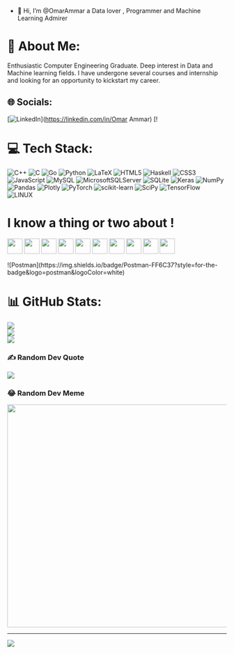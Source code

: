 - 👋 Hi, I’m @OmarAmmar a Data lover , Programmer and Machine Learning Admirer
              
# 💫 About Me:
Enthusiastic Computer Engineering Graduate. Deep interest in Data and Machine learning fields. I have undergone several courses and internship and looking for an opportunity to kickstart my career.


## 🌐 Socials:
[![LinkedIn](https://img.shields.io/badge/LinkedIn-%230077B5.svg?logo=linkedin&logoColor=white)](https://linkedin.com/in/Omar Ammar) [!

# 💻 Tech Stack:
![C++](https://img.shields.io/badge/c++-%2300599C.svg?style=for-the-badge&logo=c%2B%2B&logoColor=white) ![C](https://img.shields.io/badge/c-%2300599C.svg?style=for-the-badge&logo=c&logoColor=white) ![Go](https://img.shields.io/badge/go-%2300ADD8.svg?style=for-the-badge&logo=go&logoColor=white) ![Python](https://img.shields.io/badge/python-3670A0?style=for-the-badge&logo=python&logoColor=ffdd54) ![LaTeX](https://img.shields.io/badge/latex-%23008080.svg?style=for-the-badge&logo=latex&logoColor=white) ![HTML5](https://img.shields.io/badge/html5-%23E34F26.svg?style=for-the-badge&logo=html5&logoColor=white) ![Haskell](https://img.shields.io/badge/Haskell-5e5086?style=for-the-badge&logo=haskell&logoColor=white) ![CSS3](https://img.shields.io/badge/css3-%231572B6.svg?style=for-the-badge&logo=css3&logoColor=white) ![JavaScript](https://img.shields.io/badge/javascript-%23323330.svg?style=for-the-badge&logo=javascript&logoColor=%23F7DF1E) ![MySQL](https://img.shields.io/badge/mysql-%2300f.svg?style=for-the-badge&logo=mysql&logoColor=white) ![MicrosoftSQLServer](https://img.shields.io/badge/Microsoft%20SQL%20Sever-CC2927?style=for-the-badge&logo=microsoft%20sql%20server&logoColor=white) ![SQLite](https://img.shields.io/badge/sqlite-%2307405e.svg?style=for-the-badge&logo=sqlite&logoColor=white) ![Keras](https://img.shields.io/badge/Keras-%23D00000.svg?style=for-the-badge&logo=Keras&logoColor=white) ![NumPy](https://img.shields.io/badge/numpy-%23013243.svg?style=for-the-badge&logo=numpy&logoColor=white) ![Pandas](https://img.shields.io/badge/pandas-%23150458.svg?style=for-the-badge&logo=pandas&logoColor=white) ![Plotly](https://img.shields.io/badge/Plotly-%233F4F75.svg?style=for-the-badge&logo=plotly&logoColor=white) ![PyTorch](https://img.shields.io/badge/PyTorch-%23EE4C2C.svg?style=for-the-badge&logo=PyTorch&logoColor=white) ![scikit-learn](https://img.shields.io/badge/scikit--learn-%23F7931E.svg?style=for-the-badge&logo=scikit-learn&logoColor=white) ![SciPy](https://img.shields.io/badge/SciPy-%230C55A5.svg?style=for-the-badge&logo=scipy&logoColor=%white) ![TensorFlow](https://img.shields.io/badge/TensorFlow-%23FF6F00.svg?style=for-the-badge&logo=TensorFlow&logoColor=white) ![LINUX](https://img.shields.io/badge/Linux-FCC624?style=for-the-badge&logo=linux&logoColor=black) 

# I know a thing or two about !
<p>
<img src="https://cdn.jsdelivr.net/gh/devicons/devicon/icons/c/c-original.svg" width = "35" height = "35"/>
<img src="https://cdn.jsdelivr.net/gh/devicons/devicon/icons/css3/css3-original.svg" width = "35" height = "35"/>
<img src="https://cdn.jsdelivr.net/gh/devicons/devicon/icons/dart/dart-original-wordmark.svg"width = "35" height = "35" />
<img src="https://cdn.jsdelivr.net/gh/devicons/devicon/icons/flutter/flutter-original.svg" width = "35" height = "35"/>
<img src="https://cdn.jsdelivr.net/gh/devicons/devicon/icons/haskell/haskell-original.svg"width = "35" height = "35" />
<img src="https://cdn.jsdelivr.net/gh/devicons/devicon/icons/html5/html5-original.svg"width = "35" height = "35" />
<img src="https://cdn.jsdelivr.net/gh/devicons/devicon/icons/javascript/javascript-original.svg"width = "35" height = "35" />
<img src="https://cdn.jsdelivr.net/gh/devicons/devicon/icons/matlab/matlab-original.svg" width = "35" height = "35"/>
<img src="https://cdn.jsdelivr.net/gh/devicons/devicon/icons/react/react-original.svg" width = "35" height = "35"/>
<img src="https://cdn.jsdelivr.net/gh/devicons/devicon/icons/unity/unity-original.svg" width = "35" height = "35"/>
</p>            
![Postman](https://img.shields.io/badge/Postman-FF6C37?style=for-the-badge&logo=postman&logoColor=white)

# 📊 GitHub Stats:
![](https://github-readme-stats.vercel.app/api?username=OmarAmmar&theme=dark&hide_border=false&include_all_commits=true&count_private=true)<br/>
![](https://github-readme-streak-stats.herokuapp.com/?user=OmarAmmar&theme=dark&hide_border=false)<br/>
![](https://github-readme-stats.vercel.app/api/top-langs/?username=OmarAmmar&theme=dark&hide_border=false&include_all_commits=true&count_private=true&layout=compact)

### ✍️ Random Dev Quote
![](https://quotes-github-readme.vercel.app/api?type=horizontal&theme=radical)

### 😂 Random Dev Meme
<img src="https://rm.up.railway.app/" width="512px"/>

---
[![](https://visitcount.itsvg.in/api?id=OmarAmmar&icon=0&color=0)](https://visitcount.itsvg.in)

<!-- Proudly created with GPRM ( https://gprm.itsvg.in ) -->
                    

<!---
OmarAmmar/OmarAmmar is a ✨ special ✨ repository because its `README.md` (this file) appears on your GitHub profile.
You can click the Preview link to take a look at your changes.
--->
